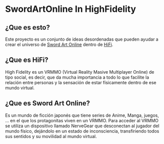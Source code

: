 # SwordArtOnline In HighFidelity

## ¿Que es esto?

Este proyecto es un conjunto de ideas desordenadas que pueden ayudar a crear el universo de [Sword Art Online](https://es.wikipedia.org/wiki/Sword_Art_Online) dentro de [HiFi](https://highfidelity.com/).

## ¿Que es HiFi?

High Fidelity es un VRMMO (Virtual Reality Masive Multiplayer Online) de tipo social, es decir, que da mucha importancia a todo lo que facilite la relación entre personas y la sensación de estar físicamente dentro de ese mundo virtual.

## ¿Que es Sword Art Online?

Es un mundo de ficción japonés que tiene series de Anime, Manga, juegos, ... en el que los protagonitas viven en un VRMMO. Para acceder al VRMMO se utiliza un dispositivo llamado NerveGear que desconectan al jugador del mundo físico, dejándolo en un estado de inconsciencia, transfiriendo todos sus sentidos y su movilidad al mundo virtual.

